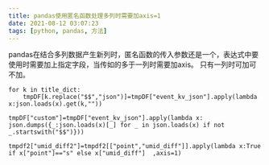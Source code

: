 ```yaml
---
title: pandas使用匿名函数处理多列时需要加axis=1
date: 2021-08-12 03:07:23
tags: [python, pandas, 方法]
---
```

pandas在结合多列数据产生新列时，匿名函数的传入参数还是一个，表达式中要使用时需要加上指定字段，当传如的多于一列时需要加axis。
只有一列时可加可不加。
```
for k in title_dict:
    tmpDF[k.replace("$$","json")]=tmpDF["event_kv_json"].apply(lambda x:json.loads(x).get(k,""))
```

```
tmpDF["custom"]=tmpDF["event_kv_json"].apply(lambda x: json.dumps({_:json.loads(x)[_] for _ in json.loads(x) if not _.startswith("$$")}))
```

```
tmpdf2["umid_diff2"]=tmpdf2[["point","umid_diff"]].apply(lambda x:True if x["point"]=="s" else x["umid_diff"]  ,axis=1)
```
